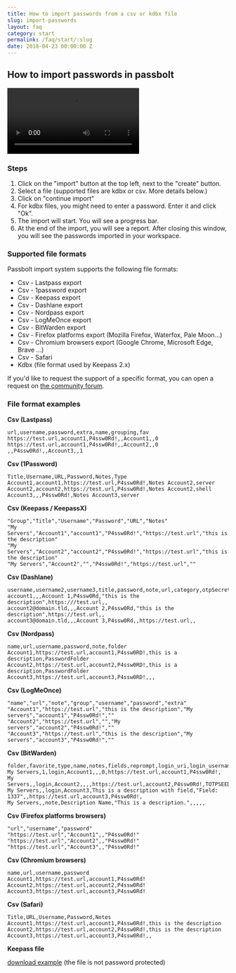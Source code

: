```yaml
---
title: How to import passwords from a csv or kdbx file
slug: import-passwords
layout: faq
category: start
permalink: /faq/start/:slug
date: 2018-04-23 00:00:00 Z
---
```


## How to import passwords in passbolt

<video controls=""><source src="https://raw.githubusercontent.com/passbolt/passbolt_styleguide/master/src/video/lu_import_passwords_864.mp4" type="video/mp4"></video>

### Steps
1.  Click on the "import" button at the top left, next to the "create" button.
2.  Select a file (supported files are kdbx or csv. More details below.)
3.  Click on "continue import"
4.  For kdbx files, you might need to enter a password. Enter it and click "Ok".
5.  The import will start. You will see a progress bar.
6.  At the end of the import, you will see a report. After closing this window, you will see the passwords imported in your workspace.

### Supported file formats
Passbolt import system supports the following file formats:
*  Csv - Lastpass export
*  Csv - 1password export
*  Csv - Keepass export
*  Csv - Dashlane export
*  Csv - Nordpass export
*  Csv - LogMeOnce export
*  Csv - BitWarden export
*  Csv - Firefox platforms export (Mozilla Firefox, Waterfox, Pale Moon...)
*  Csv - Chromium browsers export (Google Chrome, Microsoft Edge, Brave ...)
*  Csv - Safari
*  Kdbx (file format used by Keepass 2.x)

If you'd like to request the support of a specific format, you can open a request on [the community forum](https://community.passbolt.com/c/backlog).

### File format examples

**Csv (Lastpass)**
```
url,username,password,extra,name,grouping,fav
https://test.url,account1,P4ssw0Rd!,,Account1,,0
https://test.url,account1,P4ssw0Rd!,,Account2,,0
,,P4ssw0Rd!,,Account3,,1
```

**Csv (1Password)**
```
Title,Username,URL,Password,Notes,Type
Account1,account1,https://test.url,P4ssw0Rd!,Notes Account2,server
Account2,account2,https://test.url,P4ssw0Rd!,Notes Account2,shell
Account3,,,P4ssw0Rd!,Notes Account3,server
```

**Csv (Keepass / KeepassX)**
```
"Group","Title","Username","Password","URL","Notes"
"My Servers","Account1","account1","P4ssw0Rd!","https://test.url","this is the description"
"My Servers","Account2","account2","P4ssw0Rd!","https://test.url","this is the description"
"My Servers","Account2","","P4ssw0Rd!","https://test.url",""
```

**Csv (Dashlane)**
```
username,username2,username3,title,password,note,url,category,otpSecret
account1,,,Account 1,P4ssw0Rd,"this is the description",https:///test.url,,
account2@domain.tld,,,Account 2,P4ssw0Rd,"this is the description",https://test.url,,
account3@domain.tld,,,Account 3,P4ssw0Rd,,https://test.url,,
```

**Csv (Nordpass)**
```
name,url,username,password,note,folder
Account1,https://test.url,account1,P4ssw0RD!,this is a description,PasswordFolder
Account2,https://test.url,account2,P4ssw0RD!,this is a description,PasswordFolder
Account3,https://test.url,account3,P4ssw0RD!,,,
```

**Csv (LogMeOnce)**
```
"name","url","note","group","username","password","extra"
"Account1","https://test.url","this is the description","My servers","account1","P4ssw0Rd!",""
"Account2","https://test.url","","My servers","account2","P4ssw0Rd!",""
"Account3","https://test.url","this is the description","My servers","account3","P4ssw0Rd!",""
```

**Csv (BitWarden)**
```
folder,favorite,type,name,notes,fields,reprompt,login_uri,login_username,login_password,login_totp
My Servers,1,login,Account1,,,0,https://test.url,account1,P4ssw0Rd!,
My Servers,,login,Account2,,,,https://test.url,account2,P4ssw0Rd!,TOTPSEED1337
My Servers,,login,Account3,This is a description with field,"Field: 1337",,https://test.url,account3,P4ssw0Rd!,
My Servers,,note,Description Name,"This is a description.",,,,,
```

**Csv (Firefox platforms browsers)**
```
"url","username","password"
"https://test.url","Account1",,"P4ssw0Rd!"
"https://test.url","Account2",,"P4ssw0Rd!"
"https://test.url","Account3",,"P4ssw0Rd!"
```

**Csv (Chromium browsers)**
```
name,url,username,password
Account1,https://test.url,account1,P4ssw0Rd!
Account2,https://test.url,account2,P4ssw0Rd!
Account3,https://test.url,account3,P4ssw0Rd!
```

**Csv (Safari)**
```
Title,URL,Username,Password,Notes
Account1,https://test.url,account1,P4ssw0Rd!,this is the description
Account2,https://test.url,account2,P4ssw0Rd!,this is the description
Account3,https://test.url,account3,P4ssw0Rd!,,
```

**Keepass file**

[download example](/assets/files/keepass_file_example.kdbx) (the file is not password protected)

